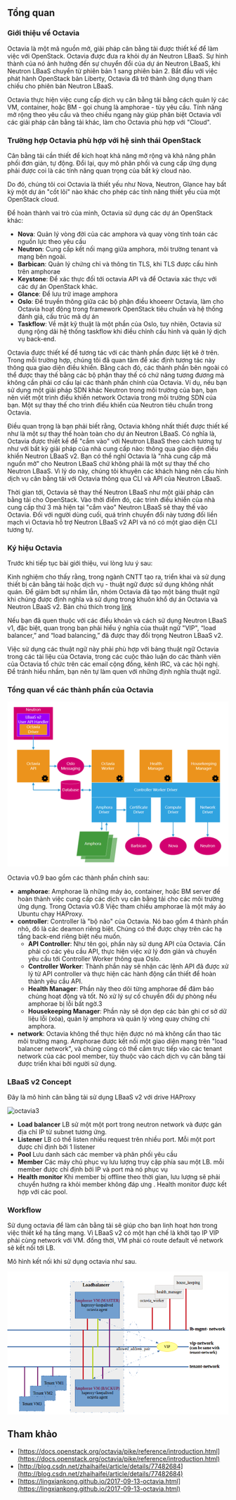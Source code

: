 ﻿## Tổng quan

### Giới thiệu về Octavia

Octavia là một mã nguồn mở, giải pháp cân bằng tải được thiết kế để làm việc với OpenStack. Octavia được đưa ra khỏi dự án Neutron LBaaS. 
Sự hình thành của nó ảnh hưởng đến sự chuyển đổi của dự án Neutron LBaaS, khi Neutron LBaaS chuyển từ phiên bản 1 sang phiên bản 2. Bắt đầu với việc phát hành 
OpenStack bản Liberty, Octavia đã trở thành ứng dụng tham chiếu cho phiên bản Neutron LBaaS.

Octavia thực hiện việc cung cấp dịch vụ cân bằng tải bằng cách quản lý các VM, container, hoặc BM - gọi chung là amphorae - tùy yêu cầu. Tính năng mở rộng theo yêu cầu và 
theo chiều ngang này giúp phân biệt Octavia với các giải pháp cân bằng tải khác, làm cho Octavia phù hợp với "Cloud".

### Trường hợp Octavia phù hợp với hệ sinh thái OpenStack

Cân bằng tải cần thiết để kích hoạt khả năng mở rộng và khả năng phân phối đơn giản, tự động. Đổi lại, quy mô phân phối và cung cấp ứng dụng phải được coi là các 
tính năng quan trọng của bất kỳ cloud nào.

Do đó, chúng tôi coi Octavia là thiết yếu như Nova, Neutron, Glance hay bất kỳ một dự án "cốt lõi" nào khác cho phép các tính năng thiết yếu của một OpenStack cloud.

Để hoàn thành vai trò của mình, Octavia sử dụng các dự án OpenStack khác:

- **Nova**: Quản lý vòng đời của các amphora và quay vòng tính toán các nguồn lực theo yêu cầu
- **Neutron**: Cung cấp kết nối mạng giữa amphora, môi trường tenant và mạng bên ngoài.
- **Barbican**: Quản lý chứng chỉ và thông tin TLS, khi TLS được cấu hình trên amphorae
- **Keystone**: Để xác thực đối tới octavia API và để Octavia xác thực với các dự án OpenStack khác.
- **Glance**: Để lưu trữ image amphora
- **Oslo**: Để truyền thông giữa các bộ phận điều khoeenr Octavia, làm cho Octavia hoạt động trong framework OpenStack tiêu chuẩn và hệ thống đánh giá, cấu trúc mã dự án
- **Taskflow**: Về mặt kỹ thuật là một phần của Oslo, tuy nhiên, Octavia sử dụng rộng dãi hệ thống taskflow khi điều chỉnh cấu hình và quản lý dịch vụ back-end.

Octavia được thiết kế để tương tác với các thành phần được liệt kê ở trên. Trong mỗi trường hợp, chúng tôi đã quan tâm để xác định tương tác này thông qua giao diện điều khiển. 
Bằng cách đó, các thành phần bên ngoài có thể được thay thế bằng các bộ phận thay thế có chứ năng tương đương mà không cần phải cơ cấu lại các thành phần chính của Octavia. 
Ví dụ, nếu bạn sử dụng một giải pháp SDN khác Neutron trong môi trường của bạn, bạn nên viết một trình điều khiển network Octavia trong môi trường SDN của bạn. 
Một sự thay thế cho trình điều khiển của Neutron tiêu chuẩn trong Octavia.

Điều quan trọng là bạn phải biết rằng, Octavia không nhất thiết được thiết kế như là một sự thay thế hoàn toàn cho dự án Neutron LBaaS. Có nghĩa là, Octavia được thiết kế 
để "cắm vào" với Neutron LBaaS theo cách tương tự như với bất kỳ giải pháp của nhà cung cấp nào: thông qua giao diện điều khiển Neutron LBaaS v2. Bạn có thể nghĩ Octavia là "nhà 
cung cấp mã nguồn mở" cho Neutron LBaaS chứ không phải là một sự thay thế cho Neutron LBaaS. Vì lý do này, chúng tôi khuyên các khách hàng nên cấu hình dịch vụ cân bằng tải 
với Octavia thông qua CLI và API của Neutron LBaaS.

Thời gian tới, Octavia sẽ thay thế Neutron LBaaS như một giải pháp cân bằng tải cho OpenStack. Vào thời điểm đó, các trình điều khiển của nhà cung cấp thứ 3 mà hiện tại 
"cắm vào" Neutron LBaaS sẽ thay thế vào Octavia. Đối với người dùng cuối, quá trình chuyển đổi này tương đối liền mạch vì Octavia hỗ trợ Neutron LBaaS v2 API và nó có một 
giao diện CLI tương tự.

### Ký hiệu Octavia

Trước khi tiếp tục bài giới thiệu, vui lòng lưu ý sau:

Kinh nghiệm cho thấy rằng, trong ngành CNTT tạo ra, triển khai và sử dụng thiết bị cân bằng tải hoặc dịch vụ - thuật ngữ được sử dụng không nhất quán. 
Để giảm bớt sự nhầm lẫn, nhóm Octavia đã tạo một bảng thuật ngữ khi chúng được định nghĩa và sử dụng trong khuôn khổ dự án Octavia và Neutron LBaaS v2. Bản chú thích trong 
[link](https://docs.openstack.org/octavia/pike/reference/glossary.html)

Nếu bạn đã quen thuộc với các điều khoản và cách sử dụng Neutron LBaaS v1, đặc biệt, quan trọng bạn phải hiểu ý nghĩa của thuật ngữ "VIP", “load balancer,” and “load balancing,” 
đã được thay đổi trọng Neutron LBaaS v2.

Việc sử dụng các thuật ngữ này phải phù hợp với bảng thuật ngữ Octavia trong các tài liệu của Octavia, trong các cuộc thảo luận do các thành viên của Octavia tổ chức 
trên các email cộng đồng, kênh IRC, và các hội nghị. Để tránh hiểu nhầm, bạn nên tự làm quen với những định nghĩa thuật ngữ.

### Tổng quan về các thành phần của Octavia

![octavia1](../Images/octavia1.png)

Octavia v0.9 bao gồm các thành phần chính sau:

- **amphorae**: Amphorae là những máy ảo, container, hoặc BM server để hoàn thành việc cung cấp các dịch vụ cân bằng tải cho các môi trường ứng dụng. 
Trong Octavia v0.8 Việc tham chiếu amphorae là một máy ảo Ubuntu chạy HAProxy.
- **controller**: Controller là "bộ não" của Octavia. Nó bao gồm 4 thành phần nhỏ, đó là các deamon riêng biệt. Chúng có thể được chạy trên các hạ tầng back-end riêng biệt nếu muốn.
    - **API Controller**: Như tên gọi, phần này sử dụng API của Octavia. Cần phải có các yêu cầu API, thực hiện việc xử lý đơn giản và chuyển yêu cầu tới Controller Worker thông qua Oslo.
    - **Controller Worker**: Thành phần này sẽ nhận các lệnh API đã được xử lý từ API controller và thực hiện các hành động cần thiết để hoàn thành yêu cầu API.
    - **Health Manager**: Phần này theo dõi từng amphorae để đảm bảo chúng hoạt động và tốt. Nó xử lý sự cố chuyển đổi dự phòng nếu amphorae bị lỗi bất ngờ.3
    - **Housekeeping Manager**: Phần này sẽ dọn dẹp các bản ghi cơ sở dữ liệu lỗi (xóa), quản lý amphora và quản lý vòng quay chứng chỉ amphora.
- **network**: Octavia không thể thực hiện được nó mà không cần thao tác môi trường mạng. Amphorae được kết nối một giao diện mạng trên "load balancer network", và chúng cũng 
có thể cắm trực tiếp vào các tenant network của các pool member, tùy thuộc vào cách dịch vụ cân bằng tải được triển khai bởi người sử dụng.

### LBaaS v2 Concept

Đây là mô hình cân bằng tải sử dụng LBaaS v2 với drive HAProxy 

![octavia3](../Images/octavia3.png)

- **Load balancer** LB sử một một port trong neutron network và được gán địa chỉ IP từ subnet tương ứng.
- **Listener** LB có thể listen nhiều request trên nhiều port. Mỗi một port được chỉ định bởi 1 listener
- **Pool** Lưu danh sách các member và phân phối yêu cầu
- **Member** Các máy chủ phục vụ lưu lượng truy cập phía sau một LB. mỗi member được chỉ định bởi IP và port mà nó phục vụ
- **Health monitor** Khi member bị offline theo thời gian, lưu lượng sẽ phải chuyển hướng ra khỏi member không đáp ưng . Health monitor được kết hợp với các pool.

### Workflow

Sử dụng octavia để làm cân bằng tải sẽ giúp cho bạn linh hoạt hơn trong việc thiết kế hạ tầng mạng. Vì LBaaS v2 có một hạn chế là khởi tạo IP VIP phải cùng network với VM. đồng thời, 
VM phải có route default về network sẽ kết nối tới LB.

Mô hình kết nối khi sử dụng octavia như sau.

![octavia2](../Images/octavia2.png)

## Tham khảo

- [https://docs.openstack.org/octavia/pike/reference/introduction.html](https://docs.openstack.org/octavia/pike/reference/introduction.html)
- [http://blog.csdn.net/zhaihaifei/article/details/77482684](http://blog.csdn.net/zhaihaifei/article/details/77482684)
- [https://lingxiankong.github.io/2017-09-13-octavia.html](https://lingxiankong.github.io/2017-09-13-octavia.html)